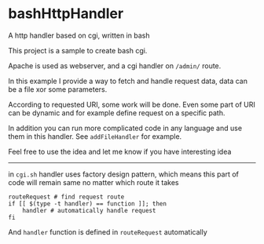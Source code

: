 # bashHttpHandler
A http handler based on cgi, written in bash

This project is a sample to create bash cgi.

Apache is used as webserver, and a cgi handler on ```/admin/``` route.

In this example I provide a way to fetch and handle request data, data can be a file xor some parameters.

According to requested URI, some work will be done. Even some part of URI can be dynamic and for example define request on a specific path.

In addition you can run more complicated code in any language and use them in this handler. See ```addFileHandler``` for example.

Feel free to use the idea and let me know if you have interesting idea

------------------
in `cgi.sh` handler uses factory design pattern, which means this part of code will remain same no matter which route it takes

```
routeRequest # find request route
if [[ $(type -t handler) == function ]]; then
    handler # automatically handle request
fi
```
And `handler` function is defined in `routeRequest` automatically
